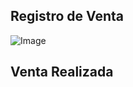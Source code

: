 ## Registro de Venta

![Image](https://github.com/user-attachments/assets/9ecc0756-81da-480e-acd7-c7a52baca95b)

## Venta Realizada
